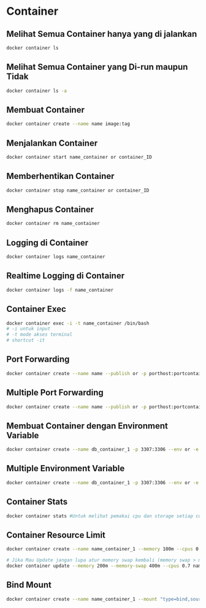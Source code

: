 # Container


## Melihat Semua Container hanya yang di jalankan
```bash
docker container ls
```

## Melihat Semua Container yang Di-run maupun Tidak
```bash
docker container ls -a
```
## Membuat Container
```bash
docker container create --name name image:tag
```

## Menjalankan Container
```bash
docker container start name_container or container_ID
```
## Memberhentikan Container
```bash
docker container stop name_container or container_ID
```

## Menghapus Container
```bash
docker container rm name_container
```
## Logging di Container
```bash
docker container logs name_container
```
## Realtime Logging di Container
```bash
docker container logs -f name_container
```

## Container Exec
```bash
docker container exec -i -t name_container /bin/bash
# -i untuk input
# -t mode akses terminal
# shortcut -it
```
## Port Forwarding
```bash
docker container create --name name --publish or -p porthost:portcontainer image:tag
```

## Multiple Port Forwarding
```bash
docker container create --name name --publish or -p porthost:portcontainer --publish or -p porthost:portcontainer image:tag
```

## Membuat Container dengan Environment Variable
```bash
docker container create --name db_container_1 -p 3307:3306 --env or -e ENV_ROOT_PASSWORD=secret image:tag
```
## Multiple Environment Variable
```bash
docker container create --name db_container_1 -p 3307:3306 --env or -e ENV_ROOT_USERNAME=user  --env or -e ENV_ROOT_PASSWORD=secret image:tag
```
## Container Stats
```bash
docker container stats #Untuk melihat pemakai cpu dan storage setiap container
```

## Container Resource Limit
```bash
docker container create --name name_container_1 --memory 100m --cpus 0.5 image:tag
```
```bash
# Jika Mau Update jangan lupa atur memory swap kembali (memory swap > memory)
docker container update --memory 200m --memory-swap 400m --cpus 0.7 name_container_1
```
## Bind Mount
```bash
docker container create --name name_container_1 --mount "type=bind,source=folder_host,destination=folder_container,readonly(optional)" image:tag
```